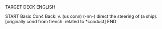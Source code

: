 TARGET DECK
ENGLISH

START
Basic
Con4
Back: v. (us conn) (-nn-) direct the steering of (a ship). [originally cond from french: related to *conduct]
END
